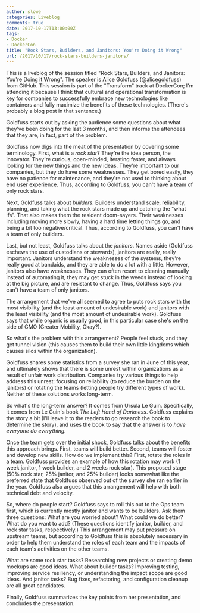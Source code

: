 ```yaml
---
author: slowe
categories: Liveblog
comments: true
date: 2017-10-17T13:00:00Z
tags:
- Docker
- DockerCon
title: "Rock Stars, Builders, and Janitors: You're Doing it Wrong"
url: /2017/10/17/rock-stars-builders-janitors/
---
```


This is a liveblog of the session titled "Rock Stars, Builders, and Janitors: You're Doing it Wrong". The speaker is Alice Goldfuss ([@alicegoldfuss][link-1]) from GitHub. This session is part of the "Transform" track at DockerCon; I'm attending it because I think that cultural and operational transformation is key for companies to successfully embrace new technologies like containers and fully maximize the benefits of these technologies. (There's probably a blog post in that sentence.)<!--more-->

Goldfuss starts out by asking the audience some questions about what they've been doing for the last 3 months, and then informs the attendees that they are, in fact, part of the problem.

Goldfuss now digs into the meat of the presentation by covering some terminology. First, what is a _rock star_? They're the idea person, the innovator. They're curious, open-minded, iterating faster, and always looking for the new things and the new ideas. They're important to our companies, but they do have some weaknesses. They get bored easily, they have no patience for maintenance, and they're not used to thinking about end user experience. Thus, according to Goldfuss, you can't have a team of only rock stars.

Next, Goldfuss talks about _builders_. Builders understand scale, reliability, planning, and taking what the rock stars made up and catching the "what ifs". That also makes them the resident doom-sayers. Their weaknesses including moving more slowly, having a hard time letting things go, and being a bit too negative/critical. Thus, according to Goldfuss, you can't have a team of only builders.

Last, but not least, Goldfuss talks about the _janitors_. Names aside (Goldfuss eschews the use of custodians or stewards), janitors are really, really important. Janitors understand the weaknesses of the systems, they're really good at bandaids, and they are able to do a lot with a little. However, janitors also have weaknesses. They can often resort to cleaning manually instead of automating it, they may get stuck in the weeds instead of looking at the big picture, and are resistant to change. Thus, Goldfuss says you can't have a team of only janitors.

The arrangement that we've all seemed to agree to puts rock stars with the most visibility (and the least amount of undesirable work) and janitors with the least visibility (and the most amount of undesirable work). Goldfuss says that while organic is usually good, in this particular case she's on the side of GMO (Greater Mobility, Okay?).

So what's the problem with this arrangement? People feel stuck, and they get tunnel vision (this causes them to build their own little kingdoms which causes silos within the organization).

Goldfuss shares some statistics from a survey she ran in June of this year, and ultimately shows that there is some unrest within organizations as a result of unfair work distribution. Companies try various things to help address this unrest: focusing on reliability (to reduce the burden on the janitors) or rotating the teams (letting people try different types of work). Neither of these solutions works long-term.

So what's the long-term answer? It comes from Ursula Le Guin. Specifically, it comes from Le Guin's book _The Left Hand of Darkness_. Goldfuss explains the story a bit (I'll leave it to the readers to go research the book to determine the story), and uses the book to say that the answer is to _have everyone do everything._

Once the team gets over the initial shock, Goldfuss talks about the benefits this approach brings. First, teams will build better. Second, teams will foster and develop new skills. How do we implement this? First, rotate the roles in a team. Goldfuss provides an example of how this rotation may work (1 week janitor, 1 week builder, and 2 weeks rock star). This proposed stage (50% rock star, 25% janitor, and 25% builder) looks somewhat like the preferred state that Goldfuss observed out of the survey she ran earlier in the year. Goldfuss also argues that this arrangement will help with both technical debt and velocity.

So, where do people start? Goldfuss says to roll this out to the Ops team first, which is currently mostly janitor and wants to be builders. Ask them three questions: What are you worried about? What could we do better? What do you want to add? (These questions identify janitor, builder, and rock star tasks, respectively.) This arrangement may put pressure on upstream teams, but according to Goldfuss this is absolutely necessary in order to help them understand the roles of each team and the impacts of each team's activities on the other teams.

What are some rock star tasks? Researching new projects or creating demo mockups are good ideas. What about builder tasks? Improving testing, improving service resiliency, or understanding the impact scope are good ideas. And janitor tasks? Bug fixes, refactoring, and configuration cleanup are all great candidates.

Finally, Goldfuss summarizes the key points from her presentation, and concludes the presentation.



[link-1]: https://twitter.com/alicegoldfuss

